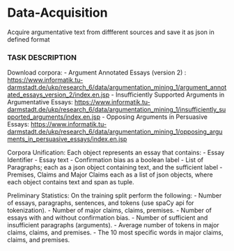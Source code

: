 # Data-Acquisition
Acquire argumentative text from diffferent sources and save it as json in defined format
### TASK DESCRIPTION

Download corpora:
	- Argument Annotated Essays (version 2) : https://www.informatik.tu-darmstadt.de/ukp/research_6/data/argumentation_mining_1/argument_annotated_essays_version_2/index.en.jsp
	- Insufficiently Supported Arguments in Argumentative Essays: https://www.informatik.tu-darmstadt.de/ukp/research_6/data/argumentation_mining_1/insufficiently_supported_arguments/index.en.jsp
	- Opposing Arguments in Persuasive Essays: https://www.informatik.tu-darmstadt.de/ukp/research_6/data/argumentation_mining_1/opposing_arguments_in_persuasive_essays/index.en.jsp


Corpora Unification: Each object represents an essay that contains:
	- Essay Identifier
	- Essay text
	- Confirmation bias as a boolean label
	- List of Paragraphs; each as a json object containing text, and the sufficient label
	- Premises, Claims and Major Claims each as a list of json objects, where each object contains text and span as tuple.

Preliminary Statistics: On the training split perform the following:
	- Number of essays, paragraphs, sentences, and tokens (use spaCy api for
	tokenization).
	- Number of major claims, claims, premises.
	- Number of essays with and without confirmation bias.
	- Number of sufficient and insufficient paragraphs (arguments).
	- Average number of tokens in major claims, claims, and premises.
	- The 10 most specific words in major claims, claims, and premises.

